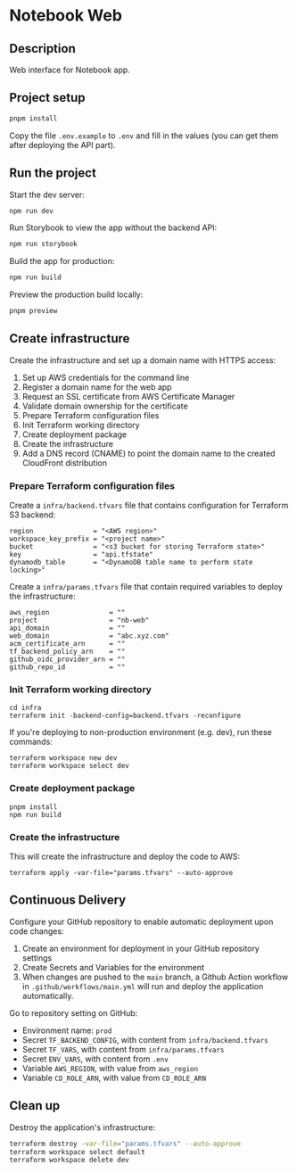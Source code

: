 # Notebook Web

## Description

Web interface for Notebook app.

## Project setup

```bash
pnpm install
```

Copy the file `.env.example` to `.env` and fill in the values (you can get them after deploying the API part).

## Run the project

Start the dev server:

```bash
npm run dev
```

Run Storybook to view the app without the backend API:

```bash
npm run storybook
```

Build the app for production:

```bash
npm run build
```

Preview the production build locally:

```bash
pnpm preview
```

## Create infrastructure

Create the infrastructure and set up a domain name with HTTPS access:

1. Set up AWS credentials for the command line
2. Register a domain name for the web app
3. Request an SSL certificate from AWS Certificate Manager
4. Validate domain ownership for the certificate
5. Prepare Terraform configuration files
6. Init Terraform working directory
7. Create deployment package
8. Create the infrastructure
9. Add a DNS record (CNAME) to point the domain name to the created CloudFront distribution

### Prepare Terraform configuration files

Create a `infra/backend.tfvars` file that contains configuration for Terraform S3 backend:

```hcl filename="infra/backend.tfvars"
region               = "<AWS region>"
workspace_key_prefix = "<project name>"
bucket               = "<s3 bucket for storing Terraform state>"
key                  = "api.tfstate"
dynamodb_table       = "<DynamoDB table name to perform state locking>"
```

Create a `infra/params.tfvars` file that contain required variables to deploy the infrastructure:

```hcl filename="params.tfvars"
aws_region               = ""
project                  = "nb-web"
api_domain               = ""
web_domain               = "abc.xyz.com"
acm_certificate_arn      = ""
tf_backend_policy_arn    = ""
github_oidc_provider_arn = ""
github_repo_id           = ""
```

### Init Terraform working directory

```shell
cd infra
terraform init -backend-config=backend.tfvars -reconfigure
```

If you're deploying to non-production environment (e.g. dev), run these commands:

```shell
terraform workspace new dev
terraform workspace select dev
```

### Create deployment package

```shell
pnpm install
npm run build
```

### Create the infrastructure

This will create the infrastructure and deploy the code to AWS:

```shell
terraform apply -var-file="params.tfvars" --auto-approve
```

## Continuous Delivery

Configure your GitHub repository to enable automatic deployment upon code changes:

1. Create an environment for deployment in your GitHub repository settings
2. Create Secrets and Variables for the environment
3. When changes are pushed to the `main` branch, a Github Action workflow in `.github/workflows/main.yml` will run and deploy the application automatically.

Go to repository setting on GitHub:

- Environment name: `prod`
- Secret `TF_BACKEND_CONFIG`, with content from `infra/backend.tfvars`
- Secret `TF_VARS`, with content from `infra/params.tfvars`
- Secret `ENV_VARS`, with content from `.env`
- Variable `AWS_REGION`, with value from `aws_region`
- Variable `CD_ROLE_ARN`, with value from `CD_ROLE_ARN`

## Clean up

Destroy the application's infrastructure:

```sh
terraform destroy -var-file="params.tfvars" --auto-approve
terraform workspace select default
terraform workspace delete dev
```
